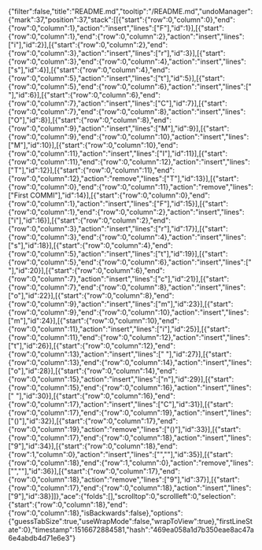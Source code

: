 {"filter":false,"title":"README.md","tooltip":"/README.md","undoManager":{"mark":37,"position":37,"stack":[[{"start":{"row":0,"column":0},"end":{"row":0,"column":1},"action":"insert","lines":["F"],"id":1}],[{"start":{"row":0,"column":1},"end":{"row":0,"column":2},"action":"insert","lines":["i"],"id":2}],[{"start":{"row":0,"column":2},"end":{"row":0,"column":3},"action":"insert","lines":["r"],"id":3}],[{"start":{"row":0,"column":3},"end":{"row":0,"column":4},"action":"insert","lines":["s"],"id":4}],[{"start":{"row":0,"column":4},"end":{"row":0,"column":5},"action":"insert","lines":["t"],"id":5}],[{"start":{"row":0,"column":5},"end":{"row":0,"column":6},"action":"insert","lines":[" "],"id":6}],[{"start":{"row":0,"column":6},"end":{"row":0,"column":7},"action":"insert","lines":["C"],"id":7}],[{"start":{"row":0,"column":7},"end":{"row":0,"column":8},"action":"insert","lines":["O"],"id":8}],[{"start":{"row":0,"column":8},"end":{"row":0,"column":9},"action":"insert","lines":["M"],"id":9}],[{"start":{"row":0,"column":9},"end":{"row":0,"column":10},"action":"insert","lines":["M"],"id":10}],[{"start":{"row":0,"column":10},"end":{"row":0,"column":11},"action":"insert","lines":["I"],"id":11}],[{"start":{"row":0,"column":11},"end":{"row":0,"column":12},"action":"insert","lines":["T"],"id":12}],[{"start":{"row":0,"column":11},"end":{"row":0,"column":12},"action":"remove","lines":["T"],"id":13}],[{"start":{"row":0,"column":0},"end":{"row":0,"column":11},"action":"remove","lines":["First COMMI"],"id":14}],[{"start":{"row":0,"column":0},"end":{"row":0,"column":1},"action":"insert","lines":["F"],"id":15}],[{"start":{"row":0,"column":1},"end":{"row":0,"column":2},"action":"insert","lines":["i"],"id":16}],[{"start":{"row":0,"column":2},"end":{"row":0,"column":3},"action":"insert","lines":["r"],"id":17}],[{"start":{"row":0,"column":3},"end":{"row":0,"column":4},"action":"insert","lines":["s"],"id":18}],[{"start":{"row":0,"column":4},"end":{"row":0,"column":5},"action":"insert","lines":["t"],"id":19}],[{"start":{"row":0,"column":5},"end":{"row":0,"column":6},"action":"insert","lines":[" "],"id":20}],[{"start":{"row":0,"column":6},"end":{"row":0,"column":7},"action":"insert","lines":["c"],"id":21}],[{"start":{"row":0,"column":7},"end":{"row":0,"column":8},"action":"insert","lines":["o"],"id":22}],[{"start":{"row":0,"column":8},"end":{"row":0,"column":9},"action":"insert","lines":["m"],"id":23}],[{"start":{"row":0,"column":9},"end":{"row":0,"column":10},"action":"insert","lines":["m"],"id":24}],[{"start":{"row":0,"column":10},"end":{"row":0,"column":11},"action":"insert","lines":["i"],"id":25}],[{"start":{"row":0,"column":11},"end":{"row":0,"column":12},"action":"insert","lines":["t"],"id":26}],[{"start":{"row":0,"column":12},"end":{"row":0,"column":13},"action":"insert","lines":[" "],"id":27}],[{"start":{"row":0,"column":13},"end":{"row":0,"column":14},"action":"insert","lines":["o"],"id":28}],[{"start":{"row":0,"column":14},"end":{"row":0,"column":15},"action":"insert","lines":["n"],"id":29}],[{"start":{"row":0,"column":15},"end":{"row":0,"column":16},"action":"insert","lines":[" "],"id":30}],[{"start":{"row":0,"column":16},"end":{"row":0,"column":17},"action":"insert","lines":["C"],"id":31}],[{"start":{"row":0,"column":17},"end":{"row":0,"column":19},"action":"insert","lines":["()"],"id":32}],[{"start":{"row":0,"column":17},"end":{"row":0,"column":19},"action":"remove","lines":["()"],"id":33}],[{"start":{"row":0,"column":17},"end":{"row":0,"column":18},"action":"insert","lines":["9"],"id":34}],[{"start":{"row":0,"column":18},"end":{"row":1,"column":0},"action":"insert","lines":["",""],"id":35}],[{"start":{"row":0,"column":18},"end":{"row":1,"column":0},"action":"remove","lines":["",""],"id":36}],[{"start":{"row":0,"column":17},"end":{"row":0,"column":18},"action":"remove","lines":["9"],"id":37}],[{"start":{"row":0,"column":17},"end":{"row":0,"column":18},"action":"insert","lines":["9"],"id":38}]]},"ace":{"folds":[],"scrolltop":0,"scrollleft":0,"selection":{"start":{"row":0,"column":18},"end":{"row":0,"column":18},"isBackwards":false},"options":{"guessTabSize":true,"useWrapMode":false,"wrapToView":true},"firstLineState":0},"timestamp":1516672884581,"hash":"469ea058a1d7b350eae8ac47a6e4abdb4d71e6e3"}